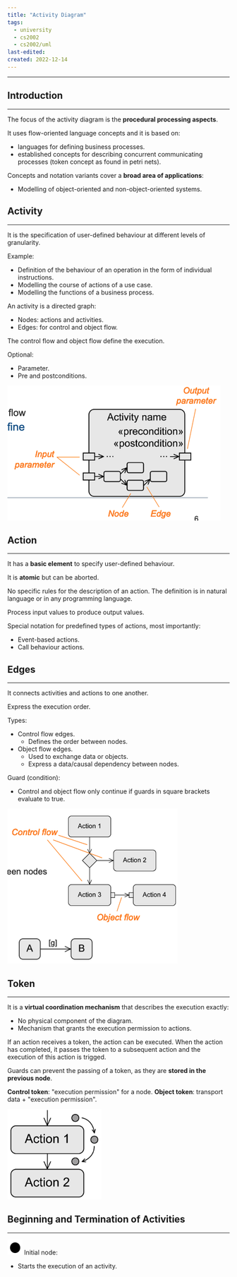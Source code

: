 ```yaml
---
title: "Activity Diagram"
tags:
  - university
  - cs2002
  - cs2002/uml
last-edited:
created: 2022-12-14
---
```

---
## Introduction
---
The focus of the activity diagram is the **procedural processing aspects**.

It uses flow-oriented language concepts and it is based on:
- languages for defining business processes.
- established concepts for describing concurrent communicating processes (token concept as found in petri nets).

Concepts and notation variants cover a **broad area of applications**:
- Modelling of object-oriented and non-object-oriented systems.

## Activity
---
It is the specification of user-defined behaviour at different levels of granularity.

Example:
- Definition of the behaviour of an operation in the form of individual instructions.
- Modelling the course of actions of a use case.
- Modelling the functions of a business process.

An activity is a directed graph:
- Nodes: actions and activities.
- Edges: for control and object flow.

The control flow and object flow define the execution.

Optional:
- Parameter.
- Pre and postconditions.

![|350](notes/images/Screenshot%202022-12-14%20at%2012.05.00.png)

## Action
---
It has a **basic element** to specify user-defined behaviour.

It is **atomic** but can be aborted.

No specific rules for the description of an action. The definition is in natural language or in any programming language.

Process input values to produce output values.

Special notation for predefined types of actions, most importantly:
- Event-based actions.
- Call behaviour actions.

## Edges
---
It connects activities and actions to one another.

Express the execution order.

Types:
- Control flow edges.
    - Defines the order between nodes.
- Object flow edges.
    - Used to exchange data or objects.
    - Express a data/causal dependency between nodes.

Guard (condition):
- Control and object flow only continue if guards in square brackets evaluate to true.

![|300](notes/images/Screenshot%202022-12-14%20at%2012.31.12.png)

## Token
---
It is a **virtual coordination mechanism** that describes the execution exactly:
- No physical component of the diagram.
- Mechanism that grants the execution permission to actions.

If an action receives a token, the action can be executed. When the action has completed, it passes the token to a subsequent action and the execution of this action is trigged.

Guards can prevent the passing of a token, as they are **stored in the previous node**.

**Control token**: "execution permission" for a node.
**Object token**: transport data + "execution permission".

![|160](notes/images/Screenshot%202022-12-14%20at%2012.34.15.png)

## Beginning and Termination of Activities
---
![|20](notes/images/Screenshot%202022-12-14%20at%2012.34.56.png) Initial node:
- Starts the execution of an activity.